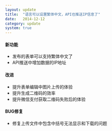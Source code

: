 ```yaml
---
layout: update
title:  "语言可以设置繁体中文，API也推送IP信息了"
date:   2014-12-12
category: update
system: true
---
```


#### 新功能
* 发布的表单可以支持繁体中文了 
* API推送中增加数据的IP地址

#### 改进 
* 提升表单编辑中图片上传的体验
* 提升生成二维码的效率
* 提升微信支付获取二维码失败后的体验 

#### BUG修复
* 修复上传文件中包含中括号无法显示和下载的问题